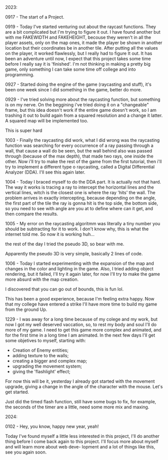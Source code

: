 2023:

0917 - The start of a Project.

0919 - Today I've started venturing out about the 
raycast functions. They are a bit complicated but 
I'm trying to figure it out. I have found another
but with me FAKEWIDTH and FAKEHEIGHT, becouse
they weren't in all the player assets, only on 
the map ones, it made the player be shown in 
another location but their coordinates be in 
another tile. After putting all the values on the 
player, it worked flawlessly, but I really had to 
figure It out. It has been an adventure until now,
I expect that this project takes some time before 
I really say it is 'finished'. I'm not thinking in
making a pretty big game, only something I can 
take some time off college and into programming.

0927 - Started doing the engine of the game
(raycasting and stuff), it's been one week since I
did something in the game, better do more.

0929 - I've tried solving more about the raycasting 
function, but something is on my nerve. On the 
beggining i've tried doing it on a "changeable" frame,
but this idea doesn't work if the entire game doesn't
work, so I am trashing it out to build again from a
squared resolution and a change it latter. A squared
map will be implemented too.

This is super hard

1003 - Finally the raycasting did work, what I did 
wrong was the raycasting function was searching for 
every occurrence of a ray passing through a wall, 
that cause a wall do be seen, but the wall behind 
also was passed through (because of the max depth),
that made two rays, one inside the other. Now i'll
try to make the rest of the game from the first 
tutorial, then i'll try to implement a different
type o raycasting, called a Digital Differential 
Analyzer (DDA). I'll see this again later. 

1004 - Today I braced myself to do the DDA part.
It is actually not that hard. The way it works 
is tracing a ray to intercept the horizontal 
lines and the vertical lines, witch is the closest
one is where the ray 'hits' the wall. The problem 
arrives in exactly intercepting, because depending 
on the angle, the first part of the tile the ray 
is gonna hit is the top side, the bottom side, so
you need to see with angle are you at to define 
where can it get, and then compare the results.

1005 - My error on the raycasting algoritmm was
literally a tiny number you should be subtracting
for it to work. I don't know why, this is what 
the internet told me. So now it is working huh...

the rest of the day I tried the pseudo 3D, so 
bear with me.

Apparently the pseudo 3D is very simple, basically 2 
lines of code.

1006 - Today I started experimenting with the 
expansion of the map and changes in the color
and lighting in the game. Also, I tried adding
object rendering, but it failed, I'll try it 
again later, for now I'll try to make the game
more absurd with the map creation.

I discovered that you can go out of bounds,
this is fun lol. 

This has been a good experience, because I'm 
feeling extra happy. Now that my college have
entered a strike I'll have more time to build 
my game from the ground Up.

1229 - I was away for a long time because of my
colege and my work, but now I got my well
deserved vaccation, so, to rest my body and soul
I'll do more of my game. I need to get this
game more complex and animated, and for the first
time in a long time I am animated.
In the next few days I'll get some objetives to 
myself, starting with:
- Creation of Enemy entities;
- adding texture to the walls;
- creating a bigger and complex map;
- upgrading the movement system;
- giving the 'flashlight' effect;

For now this will be it, yesterday I already got
started with the movement upgrade, giving a change
in the angle of the character with the mouse.
Let's get started.

Just did the timed flash function, still have some
bugs to fix, for example, the seconds of the timer
are a little, need some more mix and maxing.

2024:

0102 - Hey, you know, happy new year, yeah!

Today I've found myself a little less interested
in this project, I'll do another thing before I
come back again to this project. I'll focus more
about myself and will learn more about web deve-
lopment and a lot of things like this, see you 
again soon.


